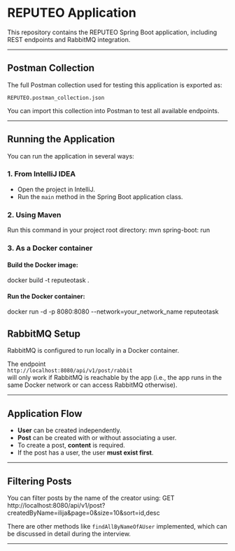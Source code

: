 # REPUTEO Application

This repository contains the REPUTEO Spring Boot application, including REST endpoints and RabbitMQ integration.

---

## Postman Collection

The full Postman collection used for testing this application is exported as:

`REPUTEO.postman_collection.json`

You can import this collection into Postman to test all available endpoints.

---

## Running the Application

You can run the application in several ways:

### 1. From IntelliJ IDEA

- Open the project in IntelliJ.
- Run the `main` method in the Spring Boot application class.

### 2. Using Maven

Run this command in your project root directory:
mvn spring-boot: run


### 3. As a Docker container

#### Build the Docker image:

docker build -t reputeotask .
#### Run the Docker container:
docker run -d -p 8080:8080 --network=your_network_name reputeotask

## RabbitMQ Setup

RabbitMQ is configured to run locally in a Docker container.

The endpoint  
`http://localhost:8080/api/v1/post/rabbit`  
will only work if RabbitMQ is reachable by the app (i.e., the app runs in the same Docker network or can access RabbitMQ otherwise).

---

## Application Flow

- **User** can be created independently.
- **Post** can be created with or without associating a user.
- To create a post, **content** is required.
- If the post has a user, the user **must exist first**.

---

## Filtering Posts

You can filter posts by the name of the creator using:
GET http://localhost:8080/api/v1/post?createdByName=ilija&page=0&size=10&sort=id,desc

There are other methods like `findAllByNameOfAUser` implemented, which can be discussed in detail during the interview.

---


